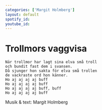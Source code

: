 ```yaml
---
categories: ['Margit Holmberg']
layout: default
spotify_id: 
youtube_id: 
---
```


# Trollmors vaggvisa

```
När trollmor har lagt sina elva små troll
och bundit fast dem i svansen.
Då sjunger hon sakta för elva små trollen 
de vackraste ord hon känner.
Ho aj aj aj aj buff
Ho aj aj aj aj buff
Ho aj aj aj aj buff, buff
Ho aj aj aj aj buff
```

Musik & text: Margit Holmberg
